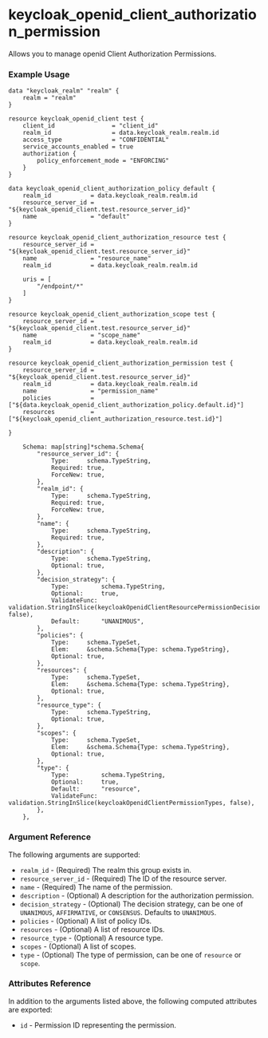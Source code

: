 # keycloak_openid_client_authorization_permission

Allows you to manage openid Client Authorization Permissions.

### Example Usage

```hcl
data "keycloak_realm" "realm" {
	realm = "realm"
}

resource keycloak_openid_client test {
	client_id                = "client_id"
	realm_id                 = data.keycloak_realm.realm.id
	access_type              = "CONFIDENTIAL"
	service_accounts_enabled = true
	authorization {
		policy_enforcement_mode = "ENFORCING"
	}
}

data keycloak_openid_client_authorization_policy default {
	realm_id           = data.keycloak_realm.realm.id
	resource_server_id = "${keycloak_openid_client.test.resource_server_id}"
	name               = "default"
}

resource keycloak_openid_client_authorization_resource test {
	resource_server_id = "${keycloak_openid_client.test.resource_server_id}"
	name               = "resource_name"
	realm_id           = data.keycloak_realm.realm.id

	uris = [
		"/endpoint/*"
	]
}

resource keycloak_openid_client_authorization_scope test {
	resource_server_id = "${keycloak_openid_client.test.resource_server_id}"
	name               = "scope_name"
	realm_id           = data.keycloak_realm.realm.id
}

resource keycloak_openid_client_authorization_permission test {
	resource_server_id = "${keycloak_openid_client.test.resource_server_id}"
	realm_id           = data.keycloak_realm.realm.id
	name               = "permission_name"
	policies           = ["${data.keycloak_openid_client_authorization_policy.default.id}"]
	resources          = ["${keycloak_openid_client_authorization_resource.test.id}"]

}
```

		Schema: map[string]*schema.Schema{
			"resource_server_id": {
				Type:     schema.TypeString,
				Required: true,
				ForceNew: true,
			},
			"realm_id": {
				Type:     schema.TypeString,
				Required: true,
				ForceNew: true,
			},
			"name": {
				Type:     schema.TypeString,
				Required: true,
			},
			"description": {
				Type:     schema.TypeString,
				Optional: true,
			},
			"decision_strategy": {
				Type:         schema.TypeString,
				Optional:     true,
				ValidateFunc: validation.StringInSlice(keycloakOpenidClientResourcePermissionDecisionStrategies, false),
				Default:      "UNANIMOUS",
			},
			"policies": {
				Type:     schema.TypeSet,
				Elem:     &schema.Schema{Type: schema.TypeString},
				Optional: true,
			},
			"resources": {
				Type:     schema.TypeSet,
				Elem:     &schema.Schema{Type: schema.TypeString},
				Optional: true,
			},
			"resource_type": {
				Type:     schema.TypeString,
				Optional: true,
			},
			"scopes": {
				Type:     schema.TypeSet,
				Elem:     &schema.Schema{Type: schema.TypeString},
				Optional: true,
			},
			"type": {
				Type:         schema.TypeString,
				Optional:     true,
				Default:      "resource",
				ValidateFunc: validation.StringInSlice(keycloakOpenidClientPermissionTypes, false),
			},
		},


### Argument Reference

The following arguments are supported:

- `realm_id` - (Required) The realm this group exists in.
- `resource_server_id` - (Required) The ID of the resource server.
- `name` - (Required) The name of the permission.
- `description` - (Optional) A description for the authorization permission.
- `decision_strategy` - (Optional) The decision strategy, can be one of `UNANIMOUS`, `AFFIRMATIVE`, or `CONSENSUS`. Defaults to `UNANIMOUS`.
- `policies` - (Optional) A list of policy IDs.
- `resources` - (Optional) A list of resource IDs.
- `resource_type` - (Optional) A resource type.
- `scopes` - (Optional) A list of scopes.
- `type` - (Optional) The type of permission, can be one of `resource` or `scope`.

### Attributes Reference

In addition to the arguments listed above, the following computed attributes are exported:

- `id` - Permission ID representing the permission.
